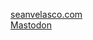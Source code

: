 

<a rel="me" href="https://seanvelasco.com">seanvelasco.com</a>  
<a rel="me" href="https://mastodon.social/@seanvelasco">Mastodon</a>
